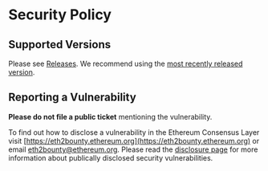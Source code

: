 # Security Policy

## Supported Versions

Please see [Releases](https://github.com/ethereum/consensus-specs/releases/). We recommend using the [most recently released version](https://github.com/ethereum/consensus-specs/releases/latest).

## Reporting a Vulnerability

**Please do not file a public ticket** mentioning the vulnerability.

To find out how to disclose a vulnerability in the Ethereum Consensus Layer visit [https://eth2bounty.ethereum.org](https://eth2bounty.ethereum.org) or email eth2bounty@ethereum.org. Please read the [disclosure page](https://eth2bounty.ethereum.org) for more information about publically disclosed security vulnerabilities.
